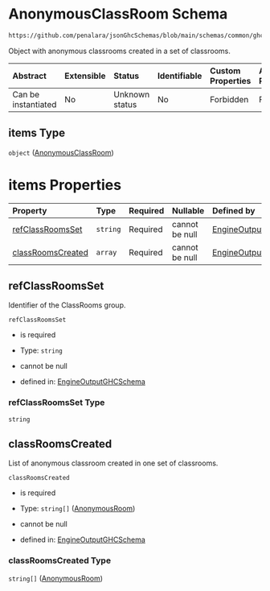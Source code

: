 # AnonymousClassRoom Schema

```txt
https://github.com/penalara/jsonGhcSchemas/blob/main/schemas/common/ghcEngineOutput.schema.json#/properties/timetable/properties/anonymousClassRooms/items
```

Object with anonymous classrooms created in a set of classrooms.

| Abstract            | Extensible | Status         | Identifiable | Custom Properties | Additional Properties | Access Restrictions | Defined In                                                                                       |
| :------------------ | :--------- | :------------- | :----------- | :---------------- | :-------------------- | :------------------ | :----------------------------------------------------------------------------------------------- |
| Can be instantiated | No         | Unknown status | No           | Forbidden         | Forbidden             | none                | [ghcEngineOutput.schema.json\*](../../../out/ghcEngineOutput.schema.json "open original schema") |

## items Type

`object` ([AnonymousClassRoom](ghcengineoutput-properties-generatedjsontimetable-properties-setofanonymousclassrooms-anonymousclassroom.md))

# items Properties

| Property                                | Type     | Required | Nullable       | Defined by                                                                                                                                                                                                                                                                                                                                                     |
| :-------------------------------------- | :------- | :------- | :------------- | :------------------------------------------------------------------------------------------------------------------------------------------------------------------------------------------------------------------------------------------------------------------------------------------------------------------------------------------------------------- |
| [refClassRoomsSet](#refclassroomsset)   | `string` | Required | cannot be null | [EngineOutputGHCSchema](ghcengineoutput-properties-generatedjsontimetable-properties-setofanonymousclassrooms-anonymousclassroom-properties-refclassroomsset.md "https://github.com/penalara/jsonGhcSchemas/blob/main/schemas/common/ghcEngineOutput.schema.json#/properties/timetable/properties/anonymousClassRooms/items/properties/refClassRoomsSet")      |
| [classRoomsCreated](#classroomscreated) | `array`  | Required | cannot be null | [EngineOutputGHCSchema](ghcengineoutput-properties-generatedjsontimetable-properties-setofanonymousclassrooms-anonymousclassroom-properties-listofanonymousrooms.md "https://github.com/penalara/jsonGhcSchemas/blob/main/schemas/common/ghcEngineOutput.schema.json#/properties/timetable/properties/anonymousClassRooms/items/properties/classRoomsCreated") |

## refClassRoomsSet

Identifier of the ClassRooms group.

`refClassRoomsSet`

*   is required

*   Type: `string`

*   cannot be null

*   defined in: [EngineOutputGHCSchema](ghcengineoutput-properties-generatedjsontimetable-properties-setofanonymousclassrooms-anonymousclassroom-properties-refclassroomsset.md "https://github.com/penalara/jsonGhcSchemas/blob/main/schemas/common/ghcEngineOutput.schema.json#/properties/timetable/properties/anonymousClassRooms/items/properties/refClassRoomsSet")

### refClassRoomsSet Type

`string`

## classRoomsCreated

List of anonymous classroom created in one set of classrooms.

`classRoomsCreated`

*   is required

*   Type: `string[]` ([AnonymousRoom](ghcengineoutput-properties-generatedjsontimetable-properties-setofanonymousclassrooms-anonymousclassroom-properties-listofanonymousrooms-anonymousroom.md))

*   cannot be null

*   defined in: [EngineOutputGHCSchema](ghcengineoutput-properties-generatedjsontimetable-properties-setofanonymousclassrooms-anonymousclassroom-properties-listofanonymousrooms.md "https://github.com/penalara/jsonGhcSchemas/blob/main/schemas/common/ghcEngineOutput.schema.json#/properties/timetable/properties/anonymousClassRooms/items/properties/classRoomsCreated")

### classRoomsCreated Type

`string[]` ([AnonymousRoom](ghcengineoutput-properties-generatedjsontimetable-properties-setofanonymousclassrooms-anonymousclassroom-properties-listofanonymousrooms-anonymousroom.md))
